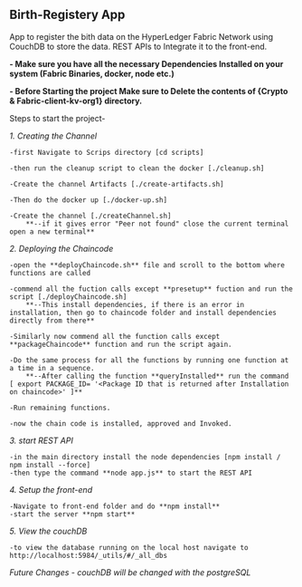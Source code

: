 ## Birth-Registery App
App to register the bith data on the HyperLedger Fabric Network using CouchDB to store the data.
REST APIs to Integrate it to the front-end.

**- Make sure you have all the necessary Dependencies Installed on your system (Fabric Binaries, docker, node etc.)**

**- Before Starting the project Make sure to Delete the contents of {Crypto & Fabric-client-kv-org1} directory.**

Steps to start the project-

*1. Creating the Channel*

	-first Navigate to Scrips directory [cd scripts]
	
	-then run the cleanup script to clean the docker [./cleanup.sh]
	
	-Create the channel Artifacts [./create-artifacts.sh]
	
	-Then do the docker up [./docker-up.sh]
	
	-Create the channel [./createChannel.sh]
		**--if it gives error "Peer not found" close the current terminal open a new terminal**

*2. Deploying the Chaincode*

	-open the **deployChaincode.sh** file and scroll to the bottom where functions are called
	
	-commend all the fuction calls except **presetup** fuction and run the script [./deployChaincode.sh]
		**--This install dependencies, if there is an error in installation, then go to chaincode folder and install dependencies directly from there**
	
	-Similarly now commend all the function calls except **packageChaincode** function and run the script again.
	
	-Do the same process for all the functions by running one function at a time in a sequence.
		**--After calling the function **queryInstalled** run the command [ export PACKAGE_ID= '<Package ID that is returned after Installation on chaincode>' ]**
	
	-Run remaining functions. 
	
	-now the chain code is installed, approved and Invoked.
	
*3. start REST API*

	-in the main directory install the node dependencies [npm install / npm install --force]
	-then type the command **node app.js** to start the REST API

*4. Setup the front-end*

	-Navigate to front-end folder and do **npm install**
	-start the server **npm start**

*5. View the couchDB*
	
	-to view the database running on the local host navigate to http://localhost:5984/_utils/#/_all_dbs
	
*Future Changes - couchDB will be changed with the postgreSQL*
